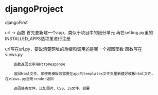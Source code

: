# djangoProject
djangoFirst

url -> 函数
首先要新建一个app，类似于项目中的细分单元
再在setting.py里的INSTALLED_APPS选项里进行注册

url写在url.py，要说清楚网址的后缀和调用的是哪一个视图函数
函数写在views.py

        函数返回文字用HttpResponse

        返回html文件，即使用模板则需要在app的templates文件夹里新建好模板html文件，在views.py里用render返回
        
        返回静态文件，比如图片、CSS、JS文件，就要
